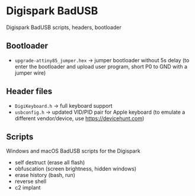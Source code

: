 # Digispark BadUSB
Digispark BadUSB scripts, headers, bootloader

## Bootloader
- `upgrade-attiny85_jumper.hex` → jumper bootloader without 5s delay (to enter the bootloader and upload user program, short P0 to GND with a jumper wire) 

## Header files
- `DigiKeyboard.h` → full keyboard support
- `usbconfig.h` → updated VID/PID pair for Apple keyboard (to emulate a different vendor/device, use https://devicehunt.com)

## Scripts
Windows and macOS BadUSB scripts for the Digispark

- self destruct (erase all flash)
- obfuscation (screen brightness, hidden windows)
- erase history (bash, run)
- reverse shell
- c2 implant